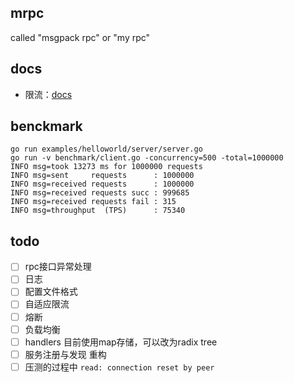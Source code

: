 ## mrpc
called "msgpack rpc" or "my rpc"

## docs
- 限流：[docs](https://xjip3se76o.feishu.cn/wiki/wikcnx5mMBOXaGYIeeM0uTXriTh)

## benckmark
```
go run examples/helloworld/server/server.go
go run -v benchmark/client.go -concurrency=500 -total=1000000
INFO msg=took 13273 ms for 1000000 requests
INFO msg=sent     requests      : 1000000
INFO msg=received requests      : 1000000
INFO msg=received requests succ : 999685
INFO msg=received requests fail : 315
INFO msg=throughput  (TPS)      : 75340
```


## todo
- [ ] rpc接口异常处理
- [ ] 日志
- [ ] 配置文件格式
- [ ] 自适应限流 
- [ ] 熔断
- [ ] 负载均衡
- [ ] handlers 目前使用map存储，可以改为radix tree
- [ ] 服务注册与发现 重构
- [ ] 压测的过程中 `read: connection reset by peer`